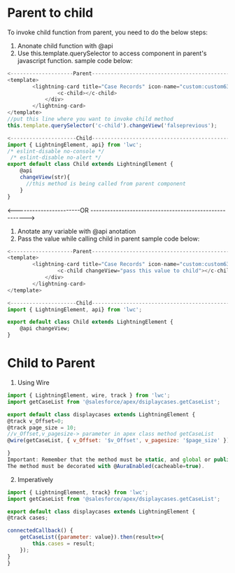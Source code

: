 # Parent to child
To invoke child function from parent, you need to do the below steps:
1. Anonate child function with @api
2. Use this.template.querySelector to access component in parent's javascript function.
sample code below:
```javascript
<--------------------Parent------------------------------------------------>
<template>
        <lightning-card title="Case Records" icon-name="custom:custom63">
                <c-child></c-child>
            </div>
        </lightning-card>
</template>
//put this line where you want to invoke child method
this.template.querySelector('c-child').changeView('falseprevious');

<---------------------Child-------------------------------------------------->
import { LightningElement, api} from 'lwc';
/* eslint-disable no-console */
 /* eslint-disable no-alert */
export default class Child extends LightningElement {
    @api
    changeView(str){  
      //this method is being called from parent component
    }   
}
```
<-----------------------OR ------------------------------------------------------->
1. Anotate any variable with  @api anotation
2. Pass the value while calling child in parent
sample code below:
```javascript
<--------------------Parent----------------------------------------------------->
<template>
        <lightning-card title="Case Records" icon-name="custom:custom63">
                <c-child changeView="pass this value to child"></c-child>
            </div>
        </lightning-card>
</template>

<---------------------Child----------------------------------------------->
import { LightningElement, api} from 'lwc';

export default class Child extends LightningElement {
    @api changeView;
}
```
# Child to Parent
1. Using Wire
```javascript
import { LightningElement, wire, track } from 'lwc';
import getCaseList from '@salesforce/apex/dsiplaycases.getCaseList';

export default class displaycases extends LightningElement {
@track v_Offset=0;
@track page_size = 10;
//v_Offset,v_pagesize-> parameter in apex class method getCaseList
@wire(getCaseList, { v_Offset: '$v_Offset', v_pagesize: '$page_size' }) cases;

}
Important: Remember that the method must be static, and global or public. 
The method must be decorated with @AuraEnabled(cacheable=true).
```
2. Imperatively
```javascript
import { LightningElement, track} from 'lwc';
import getCaseList from '@salesforce/apex/dsiplaycases.getCaseList';

export default class displaycases extends LightningElement {
@track cases;

connectedCallback() {
    getCaseList({parameter: value}).then(result=>{
        this.cases = result;
    });
}
}
```
